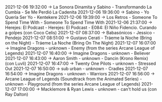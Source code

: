 2021-12-06 19:32:00 -> La Sonora Dinamita y Sabino - Transformando La Cumbia - Se Me Perdió La Cadenita
2021-12-06 19:36:00 -> Sabino - Yo Quería Ser Yo - Kentekere
2021-12-06 19:39:00 -> Los Retros - Someone To Spend Time With - Someone To Spend Time With
2021-12-06 21:37:00 -> Herejes: El Podcast - Herejes: El Podcast - E084: El Niño Fidencio. Curando a golpes (con Coco Celis)
2021-12-07 08:37:00 -> Babasónicos - Jessico - Pendejo
2021-12-07 08:51:00 -> Gustavo Cerati - Tráeme la Noche (Bring on the Night) - Tráeme La Noche (Bring On The Night)
2021-12-07 16:07:00 -> Imagine Dragons - unknown - Enemy (from the series Arcane League of Legends)
2021-12-07 16:40:00 -> Imagine Dragons - unknown - Believer
2021-12-07 16:43:00 -> Aaron Smith - unknown - Dancin (Krono Remix) (con Luvli)
2021-12-07 16:47:00 -> Twenty One Pilots - unknown - Stressed Out
2021-12-07 16:50:00 -> sub urban - unknown - Cradles
2021-12-07 16:54:00 -> Imagine Dragons - unknown - Warriors
2021-12-07 16:56:00 -> Arcane League of Legends (Soundtrack from the Animated Series) - unknown - Playground (from the series Arcane League of Legends)
2021-12-07 17:00:00 -> Macklemore & Ryan Lewis - unknown - can't hold us (con Ray Dalton)
